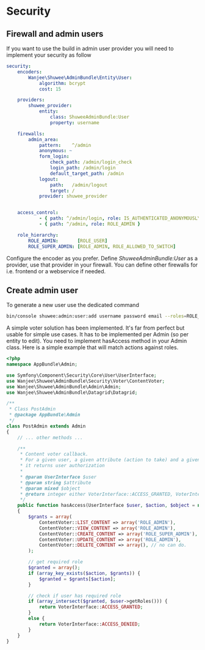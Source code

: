 # Security

## Firewall and admin users

If you want to use the build in admin user provider you will need to implement your security as follow

``` yaml
security:
    encoders:
        Wanjee\Shuwee\AdminBundle\Entity\User:
            algorithm: bcrypt
            cost: 15

    providers:
        shuwee_provider:
            entity:
                class: ShuweeAdminBundle:User
                property: username

    firewalls:
        admin_area:
            pattern:    ^/admin
            anonymous: ~
            form_login:
                check_path: /admin/login_check
                login_path: /admin/login
                default_target_path: /admin
            logout:
                path:   /admin/logout
                target: /
            provider: shuwee_provider


    access_control:
            - { path: ^/admin/login, role: IS_AUTHENTICATED_ANONYMOUSLY }
            - { path: ^/admin, role: ROLE_ADMIN }

    role_hierarchy:
        ROLE_ADMIN:       [ROLE_USER]
        ROLE_SUPER_ADMIN: [ROLE_ADMIN, ROLE_ALLOWED_TO_SWITCH]
``` 

Configure the encoder as you prefer.  Define *ShuweeAdminBundle:User* as a provider, use that provider in your firewall.
You can define other firewalls for i.e. frontend or a webservice if needed.

## Create admin user

To generate a new user use the dedicated command

``` bash
bin/console shuwee:admin:user:add username password email --roles=ROLE_ADMIN
```


A simple voter solution has been implemented.  It's far from perfect but usable for simple use cases.
It has to be implemented per Admin (so per entity to edit).
You need to implement hasAccess method in your Admin class.  Here is a simple example that will match actions against roles.

``` php
<?php
namespace AppBundle\Admin;

use Symfony\Component\Security\Core\User\UserInterface;
use Wanjee\Shuwee\AdminBundle\Security\Voter\ContentVoter;
use Wanjee\Shuwee\AdminBundle\Admin\Admin;
use Wanjee\Shuwee\AdminBundle\Datagrid\Datagrid;

/**
 * Class PostAdmin
 * @package AppBundle\Admin
 */
class PostAdmin extends Admin
{
    // ... other methods ...

    /**
     * Content voter callback.
     * For a given user, a given attribute (action to take) and a given object
     * it returns user authorization
     *
     * @param UserInterface $user
     * @param string $attribute
     * @param mixed $object
     * @return integer either VoterInterface::ACCESS_GRANTED, VoterInterface::ACCESS_ABSTAIN, or VoterInterface::ACCESS_DENIED
     */
    public function hasAccess(UserInterface $user, $action, $object = null)
    {
        $grants = array(
            ContentVoter::LIST_CONTENT => array('ROLE_ADMIN'),
            ContentVoter::VIEW_CONTENT => array('ROLE_ADMIN'),
            ContentVoter::CREATE_CONTENT => array('ROLE_SUPER_ADMIN'),
            ContentVoter::UPDATE_CONTENT => array('ROLE_ADMIN'),
            ContentVoter::DELETE_CONTENT => array(), // no can do.
        );

        // get required role
        $granted = array();
        if (array_key_exists($action, $grants)) {
            $granted = $grants[$action];
        }

        // check if user has required role
        if (array_intersect($granted, $user->getRoles())) {
            return VoterInterface::ACCESS_GRANTED;
        }
        else {
            return VoterInterface::ACCESS_DENIED;
        }
    }
}
```     
